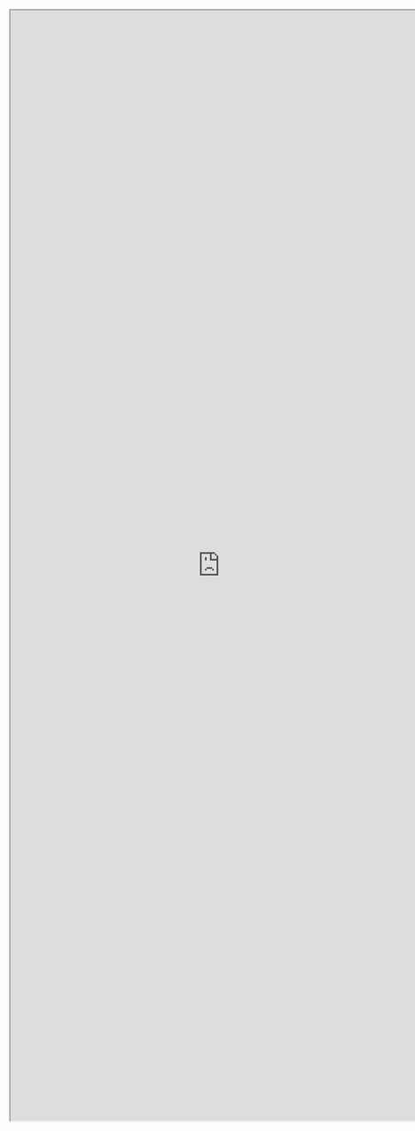 <iframe src="http://mp.weixin.qq.com/s?__biz=MzA5OTk4MDEzNw==&mid=212894260&idx=1&sn=58ba8f21497b067cf5e6a4d5990ab794#rd" width="755" height="2000" scrolling="yes" />

---


如果你喜欢我写的文章，愿意支持我的小品牌，请订阅我的电子书或者给我捐赠。

**订阅方法：**

在本书 [主页](https://www.gitbook.com/book/hanlintao/plaintalks/details)  在下方输入你的邮箱，点击“Subscribe”。

**捐赠方法：**

前往捐赠页（http://hanlintao.gitbooks.io/plaintalks/content/Donation.html ） 通过支付宝给我捐赠任意数额。